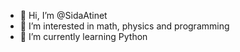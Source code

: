 - 👋 Hi, I’m @SidaAtinet
- 👀 I’m interested in math, physics and programming
- 🌱 I’m currently learning Python

<!---
SidaAtinet/SidaAtinet is a ✨ special ✨ repository because its `README.md` (this file) appears on your GitHub profile.
You can click the Preview link to take a look at your changes.
--->
